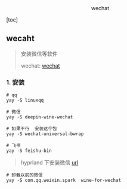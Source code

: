 <center>wechat</center>





[toc]







## wecaht

> 安装微信等软件
>
> wechat: [wechat](https://github.com/vufa/deepin-wine-wechat-arch)



### 1. 安装

```shell
# qq 
yay -S linuxqq

# 微信
yay -S deepin-wine-wechat 

# 如果不行  安装这个包
yay -S wechat-universal-bwrap  

# 飞书
yay -S feishu-bin
```

> hyprland 下安装微信 [url](https://github.com/vufa/deepin-wine-wechat-arch/issues/305)

```shell
# 卸载以前的微信
yay -S com.qq.weixin.spark  wine-for-wechat 
```

